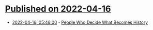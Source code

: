 # [Published on 2022-04-16](index.md)

* [2022-04-16, 05:46:00](https://news.ycombinator.com/item?id=31049847) - [People Who Decide What Becomes History](https://www.newyorker.com/magazine/2022/04/18/the-people-who-decide-what-becomes-history-richard-cohen-making-history)
